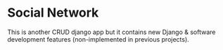 # Social Network

This is another CRUD django app but it contains new Django & software development features (non-implemented in previous projects).